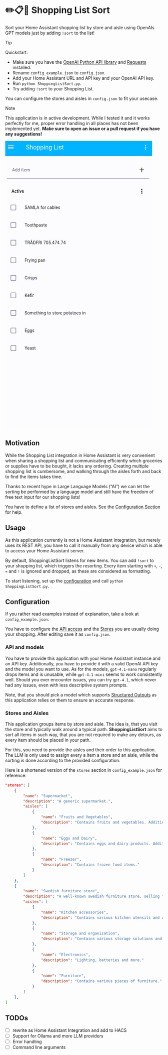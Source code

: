 # ✏️📋🛒 Shopping List Sort

Sort your Home Assistant shopping list by store and aisle using OpenAIs GPT models just by adding `!sort` to the list!

> [!TIP]
> Quickstart:
> - Make sure you have the [OpenAI Python API library](https://pypi.org/project/openai/) and [Requests](https://pypi.org/project/requests/) installed.
> - Rename `config_example.json` to `config.json`.
> - Add your Home Assistant URL and API key and your OpenAI API key.
> - Run `python ShoppingListSort.py`.
> - Try adding `!sort` to your Shopping List.
>
> You can configure the stores and aisles in `config.json` to fit your usecase.

> [!NOTE]
> This application is in active development.
> While I tested it and it works perfectly for me, proper error handling in all places has not been implemented yet.
> **Make sure to open an issue or a pull request if you have any suggestions!**

![Shopping List Sort Demo](.readme_assets/demo.gif)

## Motivation

While the Shopping List integration in Home Assistant is very convenient when sharing a shopping list and communicating efficiently which groceries or supplies have to be bought, it lacks any ordering.
Creating multiple shopping list is cumbersome, and walking through the aisles forth and back to find the items takes time.

Thanks to recent hype in Large Language Models (“AI”) we can let the sorting be performed by a language model and still have the freedom of free text input for our shopping lists!

You have to define a list of stores and aisles. See the [Configuration Section](#configuration) for help.

## Usage

As this application currently is not a Home Assistant integration, but merely uses its REST API, you have to call it manually from any device which is able to access your Home Assistant server.

By default, ShoppingListSort listens for new items.
You can add `!sort` to your shopping list, which triggers the resorting.
Every item starting with `+`, `-`, `=` and `!` is ignored and dropped, as these are considered as formatting.

To start listening, set up the [configuration](#configuration) and call `python ShoppingListSort.py`.


## Configuration

If you rather read examples instead of explanation, take a look at `config_example.json`.

You have to configure the [API access](#api) and the [Stores](#stores) you are usually doing your shopping.
After editing save it as `config.json`.


### API and models

You have to provide this application with your Home Assistant instance and an API key.
Additionally, you have to provide it with a valid OpenAI API key and the model you want to use.
As for the models, `gpt-4.1-nano` regularly drops items and is unusable, while `gpt-4.1-mini` seems to work consistently well.
Should you ever encounter issues, you can try `gpt-4.1`, which never had any issues, even with less descriptive system prompts.

Note, that you should pick a model which supports [Structured Outputs](https://openai.com/index/introducing-structured-outputs-in-the-api/) as this application relies on them to ensure an accurate response.


### Stores and Aisles

This application groups items by store and aisle.
The idea is, that you visit the store and typically walk around a typical path.
**ShoppingListSort** aims to sort all items in such way, that you are not required to make any detours, as every item should be placed in your path.

For this, you need to provide the aisles and their order to this application.
The LLM is only used to assign every a item a store and an aisle, while the sorting is done according to the provided configuration.

Here is a shortened version of the `stores` section in `config_example.json` for reference:

```json
"stores": [
    {
        "name": "Supermarket",
        "description": "A generic supermarket.",
        "aisles": [
            {
                "name": "Fruits and Vegetables",
                "description": "Contains fruits and vegetables. Additionally has a fridge for vegan products"
            },
            {
                "name": "Eggs and Dairy",
                "description": "Contains eggs and dairy products. Additionally includes doughs"
            },
            {
                "name": "Freezer",
                "description": "Contains frozen food items."
            }
        ]
    },
    {
        "name": "Swedish furniture store",
        "description": "A well-known swedish furniture store, selling furniture and home accessories.",
        "aisles": [
            {
                "name": "Kitchen accessories",
                "description": "Contains various kitchen utensils and appliances."
            },
            {
                "name": "Storage and organization",
                "description": "Contains various storage solutions and organizational systems."
            },
            {
                "name": "Electronics",
                "description": "Lighting, batteries and more."
            },
            {
                "name": "Furniture",
                "description": "Contains various pieces of furniture."
            }
        ]
    },
]
```

## TODOs

- [ ] rewrite as Home Assistant Integration and add to HACS
- [ ] Support for Ollama and more LLM providers
- [ ] Error handling
- [ ] Command line arguments
